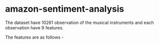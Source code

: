 # amazon-sentiment-analysis

The dataset have 10261 observation of the musical instruments and each observation have 9 features.

The features are as follows -
